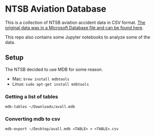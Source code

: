 # NTSB Aviation Database

This is a collection of NTSB aviation accident data in CSV format.
[The original data was in a Microsoft Database file and can be found here](https://app.ntsb.gov/avdata/Access/).

This repo also contains some Jupyter notebooks to analyze some of the data.

## Setup

The NTSB decided to use MDB for some reason.

* Mac: `brew install mdbtools`
* Linux: `sudo apt-get install mdbtools`

### Getting a list of tables

`mdb-tables ~/Downloads/avall.mdb`

### Converting mdb to csv

`mdb-export ~/Desktop/avall.mdb <TABLE> > <TABLE>.csv`
